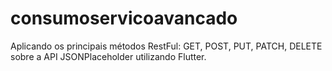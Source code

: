 # consumoservicoavancado

Aplicando os principais métodos RestFul: GET, POST, PUT, PATCH, DELETE sobre a API JSONPlaceholder utilizando Flutter. 
